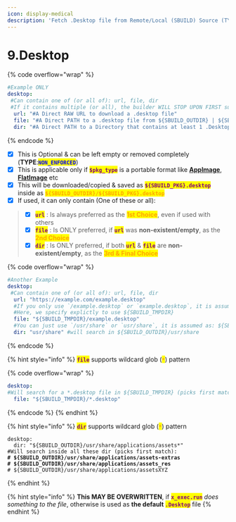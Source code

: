 ```yaml
---
icon: display-medical
description: 'Fetch .Desktop file from Remote/Local (SBUILD) Source (TYPE: NON_ENFORCED)'
---
```


# 9.Desktop

{% code overflow="wrap" %}
```yaml
#Example ONLY
desktop:
 #Can contain one of (or all of): url, file, dir
 #If it contains multiple (or all), the builder WILL STOP UPON FIRST successful desktop file MATCH
  url: "#A Direct RAW URL to download a .desktop file"
  file: "#A Direct PATH to a .desktop file from ${SBUILD_OUTDIR} | ${SBUILD_TMPDIR}"
  dir: "#A Direct PATH to a Directory that contains at least 1 .Desktop"
```
{% endcode %}

* [x] This is Optional & can be left empty or removed completely (**TYPE**:<mark style="color:blue;">**`NON_ENFORCED`**</mark>)
* [x] This is applicable only if <mark style="color:purple;">**`$pkg_type`**</mark> is a portable format like [**AppImage**](../../formats/packages/appimage.md), [**FlatImage**](../../formats/packages/flatimage.md) etc
* [x] This will be downloaded/copied & saved as <mark style="color:purple;">**`${SBUILD_PKG}.desktop`**</mark> inside as <mark style="color:orange;">**`${SBUILD_OUTDIR}/${SBUILD_PKG}.desktop`**</mark>
* [x] If used, it can only contain (One of these or all):&#x20;

> - [x] <mark style="color:purple;">**`url`**</mark> : Is always preferred as the <mark style="color:orange;">**1st Choice**</mark>, even if used with others
> - [x] <mark style="color:purple;">**`file`**</mark> : Is ONLY preferred, if <mark style="color:purple;">**`url`**</mark> was **non-existent/empty**,  as the <mark style="color:orange;">**2nd Choice**</mark>
> - [x] <mark style="color:purple;">**`dir`**</mark> : Is ONLY preferred, if both <mark style="color:purple;">**`url`**</mark> & <mark style="color:purple;">**`file`**</mark> are **non-existent/empty**, as the <mark style="color:orange;">**3rd & Final Choice**</mark>

{% code overflow="wrap" %}
```yaml
#Another Example
desktop:
 #Can contain one of (or all of): url, file, dir
  url: "https://example.com/example.desktop"
  #If you only use `/example.desktop` or `example.desktop`, it is assumed as: ${SBUILD_OUTDIR}/example.desktop
  #Here, we specify explictly to use ${SBUILD_TMPDIR}
  file: "${SBUILD_TMPDIR}/example.desktop" 
  #You can just use `/usr/share` or `usr/share`, it is assumed as: ${SBUILD_OUTDIR}/usr/share
  dir: "usr/share" #will search in ${SBUILD_OUTDIR}/usr/share
```
{% endcode %}

{% hint style="info" %}
<mark style="color:purple;">**`file`**</mark> supports wildcard glob (<mark style="color:orange;">**`*`**</mark>) pattern

{% code overflow="wrap" %}
```yaml
desktop:
#Will search for a *.desktop file in ${SBUILD_TMPDIR} (picks first match)
  file: "${SBUILD_TMPDIR}/*.desktop"
```
{% endcode %}
{% endhint %}

{% hint style="info" %}
<mark style="color:purple;">**`dir`**</mark> supports wildcard glob (<mark style="color:orange;">**`*`**</mark>) pattern

<pre class="language-yaml"><code class="lang-yaml">desktop:
  dir: "${SBUILD_OUTDIR}/usr/share/applications/assets*" 
#Will search inside all these dir (picks first match):
<strong># ${SBUILD_OUTDIR}/usr/share/applications/assets-extras
</strong><strong># ${SBUILD_OUTDIR}/usr/share/applications/assets_res
</strong># ${SBUILD_OUTDIR}/usr/share/applications/assetsXYZ
</code></pre>
{% endhint %}

{% hint style="info" %}
**This MAY BE OVERWRITTEN**, if <mark style="color:purple;">**`x_exec.run`**</mark> _does something to the file_, otherwise is used as **the default&#x20;**<mark style="color:purple;">**`.Desktop`**</mark> file
{% endhint %}
